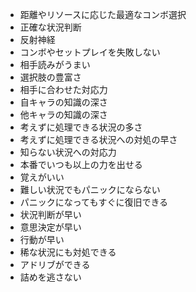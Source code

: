 - 距離やリソースに応じた最適なコンボ選択
- 正確な状況判断
- 反射神経
- コンボやセットプレイを失敗しない
- 相手読みがうまい
- 選択肢の豊富さ
- 相手に合わせた対応力
- 自キャラの知識の深さ
- 他キャラの知識の深さ
- 考えずに処理できる状況の多さ
- 考えずに処理できる状況への対処の早さ
- 知らない状況への対応力
- 本番でいつも以上の力を出せる
- 覚えがいい
- 難しい状況でもパニックにならない
- パニックになってもすぐに復旧できる
- 状況判断が早い
- 意思決定が早い
- 行動が早い
- 稀な状況にも対処できる
- アドリブができる
- 詰めを逃さない
